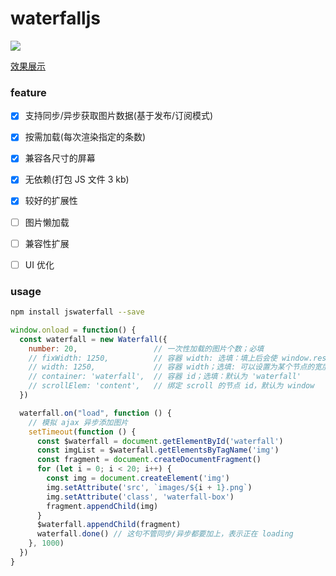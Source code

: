 # waterfalljs

![](http://files.cnblogs.com/files/MuYunyun/waterfall.gif)

[效果展示](http://muyunyun.cn/waterfall)

### feature

- [x] 支持同步/异步获取图片数据(基于发布/订阅模式)

- [x] 按需加载(每次渲染指定的条数)

- [x] 兼容各尺寸的屏幕

- [x] 无依赖(打包 JS 文件 3 kb)

- [x] 较好的扩展性

- [ ] 图片懒加载

- [ ] 兼容性扩展

- [ ] UI 优化

### usage

```bash
npm install jswaterfall --save
```

```js
window.onload = function() {
  const waterfall = new Waterfall({
    number: 20,                 // 一次性加载的图片个数；必填
    // fixWidth: 1250,          // 容器 width: 选填：填上后会使 window.resize 失效，fixWidth 属性优先级大于 width 属性
    // width: 1250,             // 容器 width；选填: 可以设置为某个节点的宽度，默认为浏览器的宽度
    // container: 'waterfall',  // 容器 id；选填：默认为 'waterfall'
    // scrollElem: 'content',   // 绑定 scroll 的节点 id，默认为 window
  })

  waterfall.on("load", function () {
    // 模拟 ajax 异步添加图片
    setTimeout(function () {
      const $waterfall = document.getElementById('waterfall')
      const imgList = $waterfall.getElementsByTagName('img')
      const fragment = document.createDocumentFragment()
      for (let i = 0; i < 20; i++) {
        const img = document.createElement('img')
        img.setAttribute('src', `images/${i + 1}.png`)
        img.setAttribute('class', 'waterfall-box')
        fragment.appendChild(img)
      }
      $waterfall.appendChild(fragment)
      waterfall.done() // 这句不管同步/异步都要加上，表示正在 loading
    }, 1000)
  })
}
```
